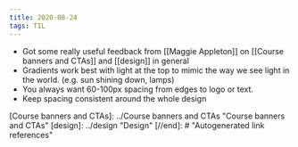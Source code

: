 ```yaml
---
title: 2020-08-24
tags: TIL
---
```



- Got some really useful feedback from [[Maggie Appleton]] on [[Course banners and CTAs]] and [[design]] in general
- Gradients work best with light at the top to mimic the way we see light in the world. (e.g. sun shining down, lamps)
- You always want 60-100px spacing from edges to logo or text. 
- Keep spacing consistent around the whole design

[//begin]: # "Autogenerated link references for markdown compatibility"
[Course banners and CTAs]: ../Course banners and CTAs "Course banners and CTAs"
[design]: ../design "Design"
[//end]: # "Autogenerated link references"